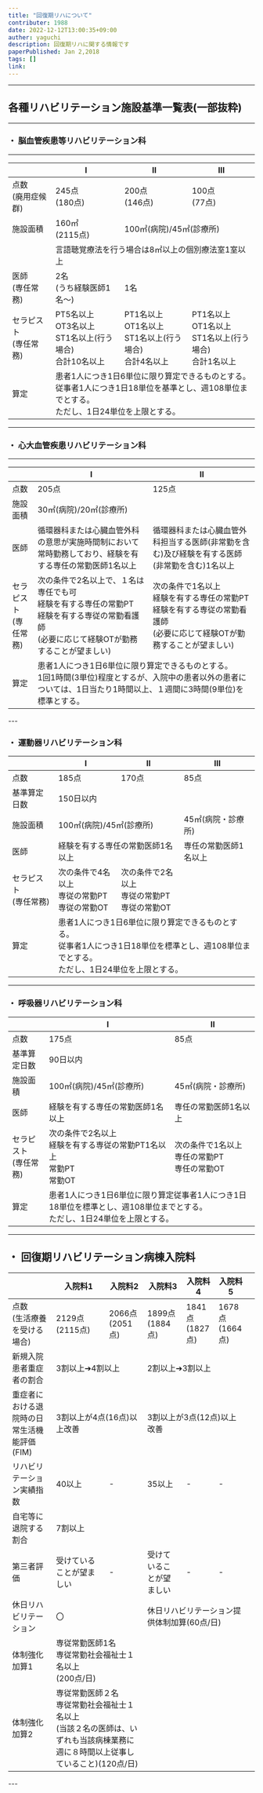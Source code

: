 ```yaml
---
title: "回復期リハについて"
contributer: 1988
date: 2022-12-12T13:00:35+09:00
auther: yaguchi
description: 回復期リハに関する情報です
paperPublished: Jan 2,2018
tags: []
link: 
---
```

---
<h2>各種リハビリテーション施設基準一覧表(一部抜粋)</h2>

---
<h3>・ 脳血管疾患等リハビリテーション科</h2>

---

<table>
  <thead>
  <tr>
    <th></th>
    <th>Ⅰ</th>
    <th>Ⅱ</th>
    <th>Ⅲ</th>
  </tr>
  </thead>
  <tbody>
  <tr>
    <td>
      点数<br>(廃用症候群)
    </td>
    <td>245点<br>(180点)</td>
    <td>200点<br>(146点)</td>
    <td>100点<br>(77点)</td>
  </tr>
  <tr>
    <td>施設面積</td>
    <td>160㎡<br>(2115点)</td>
    <td colspan="2">100㎡(病院)/45㎡(診療所)</td>
  </tr>
  <tr>
  <td></td>
  <td colspan="3">言語聴覚療法を行う場合は8㎡以上の個別療法室1室以上</td>
  </tr>
    <tr>
    <td>医師<br>(専任常務)</td>
    <td>2名<br>(うち経験医師1名～)</td>
    <td colspan="2">1名</td>
  </tr>
  <tr>
    <td>セラピスト<br>(専任常務)</td>
    <td>PT5名以上<br>OT3名以上<br>ST1名以上(行う場合)<br>合計10名以上</td>
   <td>PT1名以上<br>OT1名以上<br>ST1名以上(行う場合)<br>合計4名以上</td>
      <td>PT1名以上<br>OT1名以上<br>ST1名以上(行う場合)<br>合計1名以上</td>
  </tr>
  <tr>
  <td>算定</td>
  <td colspan="3">患者1人につき1日6単位に限り算定できるものとする。<br>従事者1人につき1日18単位を基準とし、週108単位までとする。<br>ただし、1日24単位を上限とする。</td>
  </tr>
  </tbody>
</table>

---
<h3>・ 心大血管疾患リハビリテーション科</h2>

---

<table>
  <thead>
  <tr>
    <th></th>
    <th>Ⅰ</th>
    <th>Ⅱ</th>
  </tr>
  </thead>
  <tbody>
  <tr>
    <td>
      点数
    </td>
    <td>205点</td>
    <td>125点</td>
  </tr>
  <tr>
    <td>施設面積</td>
    <td colspan="2">30㎡(病院)/20㎡(診療所)</td>
  </tr>
    <tr>
    <td>医師</td>
    <td>循環器科または心臓血管外科の意思が実施時間制において常時勤務しており、経験を有する専任の常勤医師1名以上</td>
    <td>循環器科または心臓血管外科担当する医師(非常勤を含む)及び経験を有する医師(非常勤を含む)1名以上</td>
  </tr>
  <tr>
    <td>セラピスト<br>(専任常務)</td>
    <td>次の条件で2名以上で、１名は専任でも可<br>経験を有する専任の常勤PT<br>経験を有する専従の常勤看護師<br>(必要に応じて経験OTが勤務することが望ましい)</td>
    <td>次の条件で1名以上<br>経験を有する専任の常勤PT<br>経験を有する専従の常勤看護師<br>(必要に応じて経験OTが勤務することが望ましい)</td>
  </tr>
  <tr>
  <td>算定</td>
  <td colspan="3">患者1人につき1日6単位に限り算定できるものとする。<br>1回1時間(3単位)程度とするが、入院中の患者以外の患者については、1日当たり1時間以上、１週間に3時間(9単位)を標準とする。</td>
  </tr>
  </tbody>
</table>
---
<h3>・ 運動器リハビリテーション科</h2>
<table>
  <thead>
  <tr>
    <th></th>
    <th>Ⅰ</th>
    <th>Ⅱ</th>
    <th>Ⅲ</th>
  </tr>
  </thead>
  <tbody>
  <tr>
    <td>
      点数
    </td>
    <td>185点</td>
    <td>170点</td>
    <td>85点</td>
  </tr>
  <tr>
  <td>基準算定日数</td>
  <td colspan="3">150日以内</td>
  </tr>
  <tr>
    <td>施設面積</td>
    <td colspan="2">100㎡(病院)/45㎡(診療所)</td>
    <td>45㎡(病院・診療所)</td>
  </tr>
    <tr>
    <td>医師</td>
    <td colspan="2">経験を有する専任の常勤医師1名以上</td>
    <td>専任の常勤医師1名以上</td>
  </tr>
  <tr>
    <td>セラピスト<br>(専任常務)</td>
    <td>次の条件で4名以上<br>専従の常勤PT<br>専従の常勤OT</td>
    <td>次の条件で2名以上<br>専従の常勤PT<br>専従の常勤OT</td>
  </tr>
  <tr>
  <td>算定</td>
  <td colspan="3">患者1人につき1日6単位に限り算定できるものとする。<br>従事者1人につき1日18単位を標準とし、週108単位までとする。<br>ただし、1日24単位を上限とする。</td>
  </tr>
  </tbody>
</table>

---

<h3>・ 呼吸器リハビリテーション科</h2>
<table>
  <thead>
  <tr>
    <th></th>
    <th>Ⅰ</th>
    <th>Ⅱ</th>
  </tr>
  </thead>
  <tbody>
  <tr>
    <td>
      点数
    </td>
    <td>175点</td>
    <td>85点</td>
  </tr>
  <tr>
  <td>基準算定日数</td>
  <td colspan="2">90日以内</td>
  </tr>
  <tr>
    <td>施設面積</td>
    <td>100㎡(病院)/45㎡(診療所)</td>
    <td>45㎡(病院・診療所)</td>
  </tr>
    <tr>
    <td>医師</td>
    <td>経験を有する専任の常勤医師1名以上</td>
    <td>専任の常勤医師1名以上</td>
  </tr>
  <tr>
    <td>セラピスト<br>(専任常務)</td>
    <td>次の条件で2名以上<br>経験を有する専従の常勤PT1名以上<br>常勤PT<br>常勤OT</td>
    <td>次の条件で1名以上<br>専任の常勤PT<br>専任の常勤OT</td>
  </tr>
  <tr>
  <td>算定</td>
  <td colspan="3">患者1人につき1日6単位に限り算定従事者1人につき1日18単位を標準とし、週108単位までとする。<br>ただし、1日24単位を上限とする。</td>
  </tr>
  </tbody>
</table>

---

<h2>・ 回復期リハビリテーション病棟入院料</h2>
<table>
  <thead>
  <tr>
    <th></th>
    <th>入院料1</th>
    <th>入院料2</th>
    <th>入院料3</th>
    <th>入院料4</th>
    <th>入院料5</th>
    <th>
  </tr>
  </thead>
  <tbody>
  <tr>
    <td>点数<br>(生活療養を受ける場合)</td>
    <td>2129点<br>(2115点)</td>
    <td>2066点<br>(2051点)</td>
    <td>1899点<br>(1884点)</td>
    <td>1841点<br>(1827点)</td>
    <td>1678点<br>(1664点)</td>
  </tr>
    <tr>
    <td>新規入院患者重症者の割合</td>
    <td colspan="2">3割以上➔4割以上</td>
    <td colspan="3">2割以上➔3割以上</td>
  </tr>
  <tr>
    <td>重症者における退院時の日常生活機能評価(FIM)</td>
    <td colspan="2">3割以上が4点(16点)以上改善</td>
    <td colspan="3">3割以上が3点(12点)以上改善</td>
  </tr>
  <tr>
    <td>リハビリテーション実績指数</td>
    <td>40以上</td>
    <td>-</td>
    <td>35以上</td>
    <td>-</td>
    <td>-</td>
  </tr>
  <tr>
      <td>自宅等に退院する割合</td>
      <td colspan="5">7割以上</td>
  </tr>
  <tr>
    <td>第三者評価</td>
    <td>受けていることが望ましい</td>
    <td>-</td>
    <td>受けていることが望ましい</td>
    <td>-</td>
    <td>-</td>
  </tr>
  <tr>
    <td>休日リハビリテーション</td>
    <td colspan="2">〇</td>
    <td colspan="3">休日リハビリテーション提供体制加算(60点/日)</td>
  </tr>
  <tr>
    <td>体制強化加算1</td>
    <td colspan="2">専従常勤医師1名<br>専従常勤社会福祉士１名以上<br>(200点/日)</td>
    <td colspan="3"></td>
  </tr>
  <tr>
    <td>体制強化加算2</td>
    <td colspan="2">専従常勤医師２名<br>専従常勤社会福祉士１名以上<br>(当該２名の医師は、いずれも当該病棟業務に週に８時間以上従事していること)(120点/日)</td>
    <td colspan="3"></td>
  </tr>
  </tbody>
</table>
---